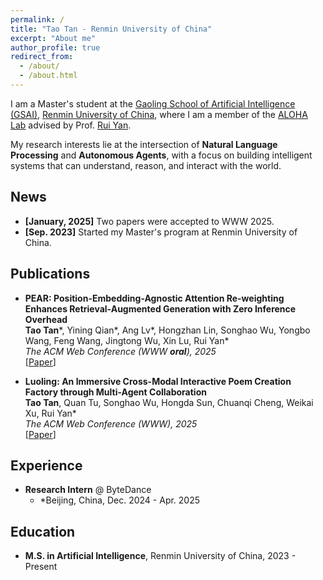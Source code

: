 ```yaml
---
permalink: /
title: "Tao Tan - Renmin University of China"
excerpt: "About me"
author_profile: true
redirect_from:
  - /about/
  - /about.html
---
```


I am a Master's student at the [Gaoling School of Artificial Intelligence (GSAI)](https://ai.ruc.edu.cn/), [Renmin University of China](https.www.ruc.edu.cn/), where I am a member of the [ALOHA Lab](https://aloha.show/) advised by Prof. [Rui Yan](https://scholar.google.com/citations?user=eLw6g-UAAAAJ&hl=zh-CN).

My research interests lie at the intersection of **Natural Language Processing** and **Autonomous Agents**, with a focus on building intelligent systems that can understand, reason, and interact with the world.

## News
*   **[January, 2025]** Two papers were accepted to WWW 2025.
*   **[Sep. 2023]** Started my Master's program at Renmin University of China.

## Publications

*   **PEAR: Position-Embedding-Agnostic Attention Re-weighting Enhances Retrieval-Augmented Generation with Zero Inference Overhead** <br>
    **Tao Tan***, Yining Qian*, Ang Lv*, Hongzhan Lin, Songhao Wu, Yongbo Wang, Feng Wang, Jingtong Wu, Xin Lu, Rui Yan* <br>
    *The ACM Web Conference (WWW **oral**), 2025* <br>
    \[[Paper](https://dl.acm.org/doi/10.1145/3696410.3714795)]

*   **Luoling: An Immersive Cross-Modal Interactive Poem Creation Factory through Multi-Agent Collaboration** <br>
    **Tao Tan**, Quan Tu, Songhao Wu, Hongda Sun, Chuanqi Cheng, Weikai Xu, Rui Yan* <br>
    *The ACM Web Conference (WWW), 2025* <br>
    \[[Paper](https://dl.acm.org/doi/10.1145/3701716.3715184)]


## Experience
*   **Research Intern** @ ByteDance
    *   *Beijing, China, Dec. 2024 - Apr. 2025

## Education
*   **M.S. in Artificial Intelligence**, Renmin University of China, 2023 - Present
